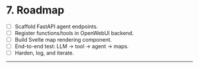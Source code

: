 # 7. Roadmap

- [ ] Scaffold FastAPI agent endpoints.
- [ ] Register functions/tools in OpenWebUI backend.
- [ ] Build Svelte map rendering component.
- [ ] End-to-end test: LLM → tool → agent → maps.
- [ ] Harden, log, and iterate.

---

